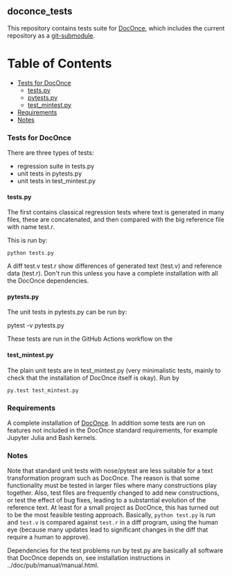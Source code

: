 ## doconce_tests
This repository contains tests suite for [DocOnce](https://github.com/doconce/doconce), 
which includes the current repository as a [git-submodule](https://git-scm.com/book/en/v2/Git-Tools-Submodules).


# Table of Contents
- [Tests for DocOnce](#tests-for-doconce)
  * [tests.py](#testspy)
  * [pytests.py](#pytestspy)
  * [test_mintest.py](#test_mintestpy)
- [Requirements](#requirements)
- [Notes](#notes)


### Tests for DocOnce
There are three types of tests:

 * regression suite in tests.py 
 * unit tests in pytests.py
 * unit tests in test_mintest.py

#### tests.py
The first contains classical regression tests where text is
generated in many files, these are concatenated, and then
compared with the big reference file with name test.r.

This is run by:

```
python tests.py
```

A diff test.v test.r show differences of generated text
(test.v) and reference data (test.r). Don't run this unless you have
a complete installation with all the DocOnce dependencies.


#### pytests.py
The unit tests in pytests.py can be run by:

  pytest -v pytests.py

These tests are run in the GitHub Actions workflow on the 


#### test_mintest.py
The plain unit tests are in test_mintest.py (very minimalistic tests,
mainly to check that the installation of DocOnce itself is okay). Run
by

```
py.test test_mintest.py
```


### Requirements 
A complete installation of [DocOnce](https://github.com/doconce/doconce). 
In addition some tests are run on features not included in the DocOnce standard requirements, for example Jupyter Julia and Bash kernels. 


### Notes
Note that standard unit tests with nose/pytest are less suitable for a
text transformation program such as DocOnce. The reason is that some
functionality must be tested in larger files where many constructions
play together. Also, test files are frequently changed to add new
constructions, or test the effect of bug fixes, leading to a substantial
evolution of the reference text. At least for a small project as
DocOnce, this has turned out to be the most feasible testing approach.
Basically, `python test.py` is run and `test.v` is compared against
`test.r` in a diff program, using the human eye (because many updates lead
to significant changes in the diff that require a human to approve).

Dependencies for the test problems run by test.py are
basically all software that DocOnce depends on, see
installation instructions in ../doc/pub/manual/manual.html.